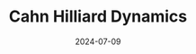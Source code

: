 ---
layout: page
title: Cahn Hilliard Dynamics
description: 
redirect: /explainers/cahn_hilliard_with_alpha.html
date: 2024-07-09
categories: phase separation
tags: writing visual
---